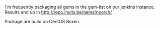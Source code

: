 
I`m frequently packaging all gems in the gem-list on our jenkins instance.
Results end up in  http://repo.inuits.be/gems/noarch/

Package are build on CentOS Boxen.



